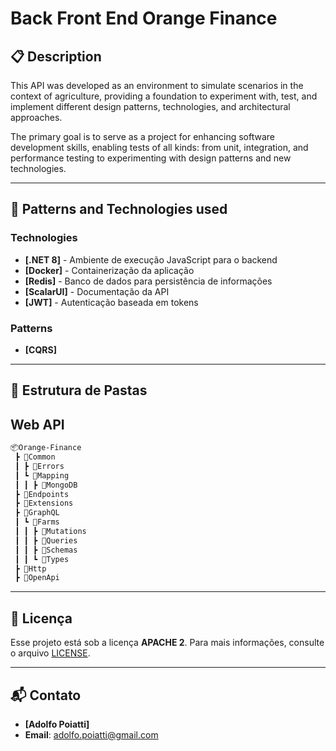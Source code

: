 # Back Front End Orange Finance

## 📋 Description

This API was developed as an environment to simulate scenarios in the context of agriculture, providing a foundation to experiment with, test, and implement different design patterns, technologies, and architectural approaches.

The primary goal is to serve as a project for enhancing software development skills, enabling tests of all kinds: from unit, integration, and performance testing to experimenting with design patterns and new technologies.

---

## 🚀 Patterns and Technologies used 
### Technologies

- **[.NET 8]** - Ambiente de execução JavaScript para o backend
- **[Docker]** - Containerização da aplicação
- **[Redis]** - Banco de dados para persistência de informações
- **[ScalarUI]** - Documentação da API
- **[JWT]** - Autenticação baseada em tokens

### Patterns
- **[CQRS]**

---

## 📁 Estrutura de Pastas

## Web API
```bash
📦Orange-Finance
 ┣ 📂Common
 ┃ ┣ 📂Errors
 ┃ ┗ 📂Mapping
 ┃ ┃ ┣ 📂MongoDB
 ┣ 📂Endpoints
 ┣ 📂Extensions
 ┣ 📂GraphQL
 ┃ ┗ 📂Farms
 ┃ ┃ ┣ 📂Mutations
 ┃ ┃ ┣ 📂Queries
 ┃ ┃ ┣ 📂Schemas
 ┃ ┃ ┗ 📂Types
 ┣ 📂Http
 ┣ 📂OpenApi

```

---

## 📝 Licença

Esse projeto está sob a licença **APACHE 2**. Para mais informações, consulte o arquivo [LICENSE](/LICENSE).

---

## 📬 Contato

- **[Adolfo Poiatti]**
- **Email**: [adolfo.poiatti@gmail.com](mailto:adolfo.poiatti@gmail.com)
